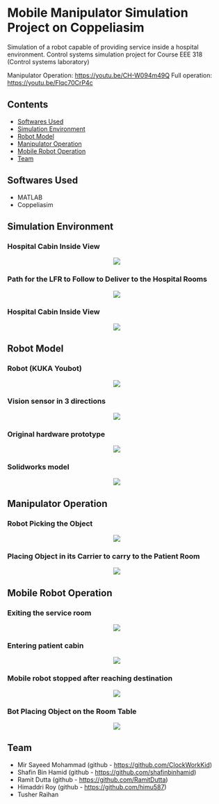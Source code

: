 # Mobile Manipulator Simulation Project on Coppeliasim
Simulation of a robot capable of providing service inside a hospital environment.
Control systems simulation project for Course EEE 318 (Control systems laboratory)

Manipulator Operation: https://youtu.be/CH-W094m49Q
Full operation: https://youtu.be/Flqc70CrP4c

## Contents
- [Softwares Used](#softwares-used)
- [Simulation Environment](#simulation-environment)
- [Robot Model](#robot-model)
- [Manipulator Operation](#manipulator-operation)
- [Mobile Robot Operation](#mobile-robot-operation)
- [Team](#team)

## Softwares Used
 - MATLAB
 - Coppeliasim

## Simulation Environment

### Hospital Cabin Inside View

<p align="center">
  <img src="https://github.com/ClockWorkKid/Mobile-Manipulator-Coppeliasim/blob/main/Figures/Hospital%20Cabin%20Inside%20View.png" >
</p>

### Path for the LFR to Follow to Deliver to the Hospital Rooms
<p align="center">
  <img src="https://github.com/ClockWorkKid/Mobile-Manipulator-Coppeliasim/blob/main/Figures/Path%20for%20the%20LFR%20to%20Follow.png">
</p>

### Hospital Cabin Inside View 

<p align="center">
  <img src="https://github.com/ClockWorkKid/Mobile-Manipulator-Coppeliasim/blob/main/Figures/Hospital%20Cabin%20Inside%20View.png">
</p>

## Robot Model

### Robot (KUKA Youbot) 

<p align="center">
  <img src="https://github.com/ClockWorkKid/Mobile-Manipulator-Coppeliasim/blob/main/Figures/Robot%20(KUKA%20Youbot).jpg">
</p>

### Vision sensor in 3 directions

<p align="center">
  <img src="https://github.com/ClockWorkKid/Mobile-Manipulator-Coppeliasim/blob/main/Figures/Vision%20sensor%20in%203%20directions.png">
</p>

### Original hardware prototype

<p align="center">
  <img src="https://github.com/ClockWorkKid/Mobile-Manipulator-Coppeliasim/blob/main/Figures/Original%20hardware%20prototype.jpg">
</p>

### Solidworks model

<p align="center">
  <img src="https://github.com/ClockWorkKid/Mobile-Manipulator-Coppeliasim/blob/main/Figures/Solidworks_model.jpg">
</p>


## Manipulator Operation


### Robot Picking the Object

<p align="center">
  <img src="https://github.com/ClockWorkKid/Mobile-Manipulator-Coppeliasim/blob/main/Figures/Robot%20Picking%20the%20Object.png">
</p>

### Placing Object in its Carrier to carry to the Patient Room

<p align="center">
  <img src="https://github.com/ClockWorkKid/Mobile-Manipulator-Coppeliasim/blob/main/Figures/Placing%20Object%20in%20its%20Carrier.png">
</p>

## Mobile Robot Operation



### Exiting the service room

<p align="center">
  <img src="https://github.com/ClockWorkKid/Mobile-Manipulator-Coppeliasim/blob/main/Figures/Exiting%20the%20service%20room.png">
</p>

### Entering patient cabin

<p align="center">
  <img src="https://github.com/ClockWorkKid/Mobile-Manipulator-Coppeliasim/blob/main/Figures/Entering%20patient%20cabin.jpg">
</p>

### Mobile robot stopped after reaching destination

<p align="center">
  <img src="https://github.com/ClockWorkKid/Mobile-Manipulator-Coppeliasim/blob/main/Figures/Mobile%20robot%20stopped%20after%20reaching%20destination.png">
</p>

### Bot Placing Object on the Room Table

<p align="center">
  <img src="https://github.com/ClockWorkKid/Mobile-Manipulator-Coppeliasim/blob/main/Figures/Bot%20Placing%20Object%20on%20the%20Room%20Table.png">
</p>





## Team

- Mir Sayeed Mohammad (github - https://github.com/ClockWorkKid)
- Shafin Bin Hamid (github - https://github.com/shafinbinhamid)
- Ramit Dutta (github - https://github.com/RamitDutta)
- Himaddri Roy (github - https://github.com/himu587)
- Tusher Raihan
